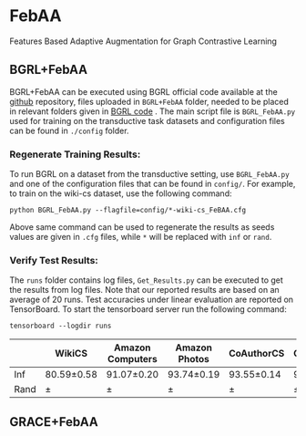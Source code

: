 # FebAA
Features Based Adaptive Augmentation for Graph Contrastive Learning


## BGRL+FebAA
BGRL+FebAA can be executed using BGRL official code available at the [github](https://github.com/nerdslab/bgrl)  repository, files uploaded in `BGRL+FebAA` folder, needed to be placed in relevant folders given in [BGRL code](https://github.com/nerdslab/bgrl)  . 
The main script file is `BGRL_FebAA.py` used for training on the transductive task datasets and configuration files can be found in `./config` folder. 

### Regenerate Training Results: 

To run BGRL on a dataset from the transductive setting, use `BGRL_FebAA.py` and one of the configuration files that can be found in `config/`.
For example, to train on the wiki-cs dataset, use the following command:

`python BGRL_FebAA.py --flagfile=config/*-wiki-cs_FeBAA.cfg`

Above same command can be used to regenerate the results as seeds values are given in `.cfg` files, while `*` will be replaced with `inf` or `rand`.


### Verify Test Results: 

The `runs` folder contains log files, `Get_Results.py` can be executed to get the results from log files. 
Note that our reported results are based on an average of 20 runs.
Test accuracies under linear evaluation are reported on TensorBoard. To start the tensorboard server run the following command:

`tensorboard --logdir runs`

||  WikiCS | Amazon Computers   | Amazon Photos  | CoAuthorCS   | CoAuthorPhy  |
| ------------ | ------------ | ------------ | ------------ | ------------ | ------------ |
|Inf| 80.59&plusmn;0.58 |  91.07&plusmn;0.20 | 93.74&plusmn;0.19  | 93.55&plusmn;0.14 |  95.90&plusmn;0.08  |
|Rand| &plusmn; |  &plusmn; | &plusmn;  | &plusmn;  | &plusmn;  | &plusmn;  |





## GRACE+FebAA
